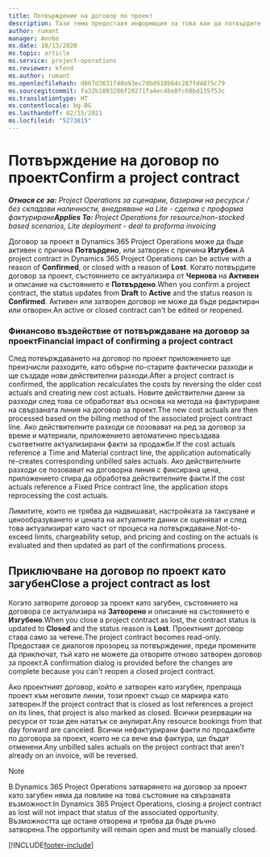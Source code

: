```yaml
---
title: Потвърждение на договор по проект
description: Тази тема предоставя информация за това как да потвърдите договор в Project Operations.
author: rumant
manager: Annbe
ms.date: 10/13/2020
ms.topic: article
ms.service: project-operations
ms.reviewer: kfend
ms.author: rumant
ms.openlocfilehash: d807d3631f40a93ec7dbd918b64c287fd4875c79
ms.sourcegitcommit: fa32b1893286f20271fa4ec4be8fc68bd135f53c
ms.translationtype: HT
ms.contentlocale: bg-BG
ms.lasthandoff: 02/15/2021
ms.locfileid: "5273815"
---
```

# <a name="confirm-a-project-contract"></a><span data-ttu-id="1ca3c-103">Потвърждение на договор по проект</span><span class="sxs-lookup"><span data-stu-id="1ca3c-103">Confirm a project contract</span></span>

<span data-ttu-id="1ca3c-104">_**Отнася се за:** Project Operations за сценарии, базирани на ресурси / без складови наличности, внедряване на Lite - сделка с проформа фактуриране_</span><span class="sxs-lookup"><span data-stu-id="1ca3c-104">_**Applies To:** Project Operations for resource/non-stocked based scenarios, Lite deployment - deal to proforma invoicing_</span></span>

<span data-ttu-id="1ca3c-105">Договор за проект в Dynamics 365 Project Operations може да бъде активен с причина **Потвърдено**, или затворен с причина **Изгубен**.</span><span class="sxs-lookup"><span data-stu-id="1ca3c-105">A project contract in Dynamics 365 Project Operations can be active with a reason of **Confirmed**, or closed with a reason of **Lost**.</span></span> <span data-ttu-id="1ca3c-106">Когато потвърдите договор за проект, състоянието се актуализира от **Чернова** на **Активен** и описание на състоянието е **Потвърдено**.</span><span class="sxs-lookup"><span data-stu-id="1ca3c-106">When you confirm a project contract, the status updates from **Draft** to **Active** and the status reason is **Confirmed**.</span></span> <span data-ttu-id="1ca3c-107">Активен или затворен договор не може да бъде редактиран или отворен.</span><span class="sxs-lookup"><span data-stu-id="1ca3c-107">An active or closed contract can't be edited or reopened.</span></span> 

### <a name="financial-impact-of-confirming-a-project-contract"></a><span data-ttu-id="1ca3c-108">Финансово въздействие от потвърждаване на договор за проект</span><span class="sxs-lookup"><span data-stu-id="1ca3c-108">Financial impact of confirming a project contract</span></span>

<span data-ttu-id="1ca3c-109">След потвърждаването на договор по проект приложението ще преизчисли разходите, като обърне по-старите фактически разходи и ще създаде нови действителни разходи.</span><span class="sxs-lookup"><span data-stu-id="1ca3c-109">After a project contract is confirmed, the application recalculates the costs by reversing the older cost actuals and creating new cost actuals.</span></span> <span data-ttu-id="1ca3c-110">Новите действителни данни за разходи след това се обработват въз основа на метода на фактуриране на свързаната линия на договор за проект.</span><span class="sxs-lookup"><span data-stu-id="1ca3c-110">The new cost actuals are then processed based on the billing method of the associated project contract line.</span></span> <span data-ttu-id="1ca3c-111">Ако действителните разходи се позовават на ред за договор за време и материали, приложението автоматично пресъздава съответните актуализирани факти за продажби.</span><span class="sxs-lookup"><span data-stu-id="1ca3c-111">If the cost actuals reference a Time and Material contract line, the application automatically re-creates corresponding unbilled sales actuals.</span></span> <span data-ttu-id="1ca3c-112">Ако действителните разходи се позовават на договорна линия с фиксирана цена, приложението спира да обработва действителните факти.</span><span class="sxs-lookup"><span data-stu-id="1ca3c-112">If the cost actuals reference a Fixed Price contract line, the application stops reprocessing the cost actuals.</span></span>

<span data-ttu-id="1ca3c-113">Лимитите, които не трябва да надвишават, настройката за таксуване и ценообразуването и цената на актуалните данни се оценяват и след това актуализират като част от процеса на потвърждаване.</span><span class="sxs-lookup"><span data-stu-id="1ca3c-113">Not-to-exceed limits, chargeability setup, and pricing and costing on the actuals is evaluated and then updated as part of the confirmations process.</span></span>

## <a name="close-a-project-contract-as-lost"></a><span data-ttu-id="1ca3c-114">Приключване на договор по проект като загубен</span><span class="sxs-lookup"><span data-stu-id="1ca3c-114">Close a project contract as lost</span></span>

<span data-ttu-id="1ca3c-115">Когато затворите договор за проект като загубен, състоянието на договора се актуализира на **Затворено** и описание на състоянието е **Изгубено**.</span><span class="sxs-lookup"><span data-stu-id="1ca3c-115">When you close a project contract as lost, the contract status is updated to **Closed** and the status reason is **Lost**.</span></span> <span data-ttu-id="1ca3c-116">Проектният договор става само за четене.</span><span class="sxs-lookup"><span data-stu-id="1ca3c-116">The project contract becomes read-only.</span></span> <span data-ttu-id="1ca3c-117">Предоставя се диалогов прозорец за потвърждение, преди промените да приключат, тъй като не можете да отворите отново затворен договор за проект.</span><span class="sxs-lookup"><span data-stu-id="1ca3c-117">A confirmation dialog is provided before the changes are complete because you can't reopen a closed project contract.</span></span>

<span data-ttu-id="1ca3c-118">Ако проектният договор, който е затворен като изгубен, препраща проект към неговите линии, този проект също се маркира като затворен.</span><span class="sxs-lookup"><span data-stu-id="1ca3c-118">If the project contract that is closed as lost references a project on its lines, that project is also marked as closed.</span></span> <span data-ttu-id="1ca3c-119">Всички резервации на ресурси от този ден нататък се анулират.</span><span class="sxs-lookup"><span data-stu-id="1ca3c-119">Any resource bookings from that day forward are canceled.</span></span> <span data-ttu-id="1ca3c-120">Всички нефактурирани факти по продажбите по договора за проект, които не са вече във фактура, ще бъдат отменени.</span><span class="sxs-lookup"><span data-stu-id="1ca3c-120">Any unbilled sales actuals on the project contract that aren't already on an invoice, will be reversed.</span></span>

> [!NOTE]
> <span data-ttu-id="1ca3c-121">В Dynamics 365 Project Operations затварянето на договор за проект като загубен няма да повлияе на това състояние на свързаната възможност.</span><span class="sxs-lookup"><span data-stu-id="1ca3c-121">In Dynamics 365 Project Operations, closing a project contract as lost will not impact that status of the associated opportunity.</span></span> <span data-ttu-id="1ca3c-122">Възможността ще остане отворена и трябва да бъде ръчно затворена.</span><span class="sxs-lookup"><span data-stu-id="1ca3c-122">The opportunity will remain open and must be manually closed.</span></span>


[!INCLUDE[footer-include](../../includes/footer-banner.md)]